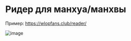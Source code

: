 # Ридер для манхуа/манхвы
Пример: https://wlopfans.club/reader/
 
![image](https://user-images.githubusercontent.com/55553104/115960038-e9300000-a517-11eb-886e-f8685230edd0.png)
